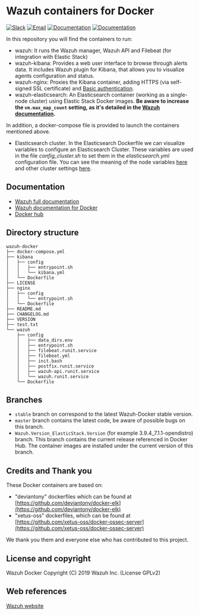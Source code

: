 # Wazuh containers for Docker

[![Slack](https://img.shields.io/badge/slack-join-blue.svg)](https://wazuh.com/community/join-us-on-slack/)
[![Email](https://img.shields.io/badge/email-join-blue.svg)](https://groups.google.com/forum/#!forum/wazuh)
[![Documentation](https://img.shields.io/badge/docs-view-green.svg)](https://documentation.wazuh.com)
[![Documentation](https://img.shields.io/badge/web-view-green.svg)](https://wazuh.com)

In this repository you will find the containers to run:

* wazuh: It runs the Wazuh manager, Wazuh API and Filebeat (for integration with Elastic Stack)
* wazuh-kibana: Provides a web user interface to browse through alerts data. It includes Wazuh plugin for Kibana, that allows you to visualize agents configuration and status.
* wazuh-nginx: Proxies the Kibana container, adding HTTPS (via self-signed SSL certificate) and [Basic authentication](https://developer.mozilla.org/en-US/docs/Web/HTTP/Authentication#Basic_authentication_scheme).
* wazuh-elasticsearch: An Elasticsearch container (working as a single-node cluster) using Elastic Stack Docker images. **Be aware to increase the `vm.max_map_count` setting, as it's detailed in the [Wazuh documentation](https://documentation.wazuh.com/current/docker/wazuh-container.html#increase-max-map-count-on-your-host-linux).** 

In addition, a docker-compose file is provided to launch the containers mentioned above. 

* Elasticsearch cluster. In the Elasticsearch Dockerfile we can visualize variables to configure an Elasticsearch Cluster. These variables are used in the file *config_cluster.sh* to set them in the *elasticsearch.yml* configuration file. You can see the meaning of the node variables [here](https://www.elastic.co/guide/en/elasticsearch/reference/current/modules-node.html) and other cluster settings [here](https://github.com/elastic/elasticsearch/blob/master/distribution/src/config/elasticsearch.yml).

## Documentation

* [Wazuh full documentation](http://documentation.wazuh.com)
* [Wazuh documentation for Docker](https://documentation.wazuh.com/current/docker/index.html)
* [Docker hub](https://hub.docker.com/u/wazuh)

## Directory structure

	wazuh-docker
	├── docker-compose.yml
	├── kibana
	│   ├── config
	│   │   ├── entrypoint.sh
	│   │   └── kibana.yml
	│   └── Dockerfile
	├── LICENSE
	├── nginx
	│   ├── config
	│   │   └── entrypoint.sh
	│   └── Dockerfile
	├── README.md
	├── CHANGELOG.md
	├── VERSION
	├── test.txt
	└── wazuh
	    ├── config
	    │   ├── data_dirs.env
	    │   ├── entrypoint.sh
	    │   ├── filebeat.runit.service
	    │   ├── filebeat.yml
	    │   ├── init.bash
	    │   ├── postfix.runit.service
	    │   ├── wazuh-api.runit.service
	    │   └── wazuh.runit.service
	    └── Dockerfile


## Branches

* `stable` branch on correspond to the latest Wazuh-Docker stable version.
* `master` branch contains the latest code, be aware of possible bugs on this branch.
* `Wazuh.Version_ElasticStack.Version` (for example 3.9.4_7.1.1-opendistro) branch. This branch contains the current release referenced in Docker Hub. The container images are installed under the current version of this branch.

## Credits and Thank you

These Docker containers are based on:

*  "deviantony" dockerfiles which can be found at [https://github.com/deviantony/docker-elk](https://github.com/deviantony/docker-elk)
*  "xetus-oss" dockerfiles, which can be found at [https://github.com/xetus-oss/docker-ossec-server](https://github.com/xetus-oss/docker-ossec-server)

We thank you them and everyone else who has contributed to this project.

## License and copyright

Wazuh Docker Copyright (C) 2019 Wazuh Inc. (License GPLv2)

## Web references

[Wazuh website](http://wazuh.com)
